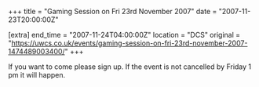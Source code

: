 +++
title = "Gaming Session on Fri 23rd November 2007"
date = "2007-11-23T20:00:00Z"

[extra]
end_time = "2007-11-24T04:00:00Z"
location = "DCS"
original = "https://uwcs.co.uk/events/gaming-session-on-fri-23rd-november-2007-1474489003400/"
+++

If you want to come please sign up. If the event is not cancelled by Friday 1 pm it will happen.

